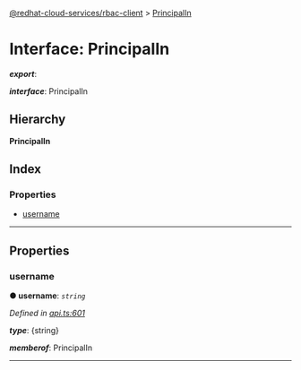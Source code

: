 [@redhat-cloud-services/rbac-client](../README.md) > [PrincipalIn](../interfaces/principalin.md)

# Interface: PrincipalIn

*__export__*: 

*__interface__*: PrincipalIn

## Hierarchy

**PrincipalIn**

## Index

### Properties

* [username](principalin.md#username)

---

## Properties

<a id="username"></a>

###  username

**● username**: *`string`*

*Defined in [api.ts:601](https://github.com/RedHatInsights/javascript-clients/blob/master/packages/rbac/api.ts#L601)*

*__type__*: {string}

*__memberof__*: PrincipalIn

___


